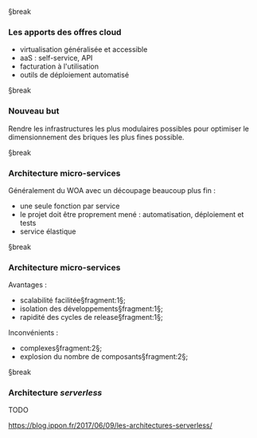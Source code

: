 
§break

### Les apports des offres cloud

* virtualisation généralisée et accessible
* aaS : self-service, API
* facturation à l'utilisation 
* outils de déploiement automatisé

§break

### Nouveau but

Rendre les infrastructures les plus modulaires possibles pour optimiser le dimensionnement des briques les plus fines possible. 


§break

### Architecture micro-services


Généralement du WOA avec un découpage beaucoup plus fin :

- une seule fonction par service
- le projet doit être proprement mené : automatisation, déploiement et tests
- service élastique

§break

### Architecture micro-services

Avantages :

- scalabilité facilitée§fragment:1§;
- isolation des développements§fragment:1§;
- rapidité des cycles de release§fragment:1§;

Inconvénients : 

- complexes§fragment:2§;
- explosion du nombre de composants§fragment:2§;

§break

### Architecture *serverless*

TODO

https://blog.ippon.fr/2017/06/09/les-architectures-serverless/
